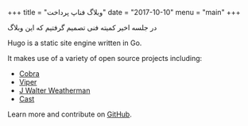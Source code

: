 +++
title = "وبلاگ فناپ پرداخت"
date = "2017-10-10"
menu = "main"
+++

در جلسه اخیر کمیته فنی تصمیم گرفتیم که این وبلاگ
 

Hugo is a static site engine written in Go.


It makes use of a variety of open source projects including:

* [Cobra](https://github.com/spf13/cobra)
* [Viper](https://github.com/spf13/viper)
* [J Walter Weatherman](https://github.com/spf13/jWalterWeatherman)
* [Cast](https://github.com/spf13/cast)

Learn more and contribute on [GitHub](https://github.com/gohugoio).

